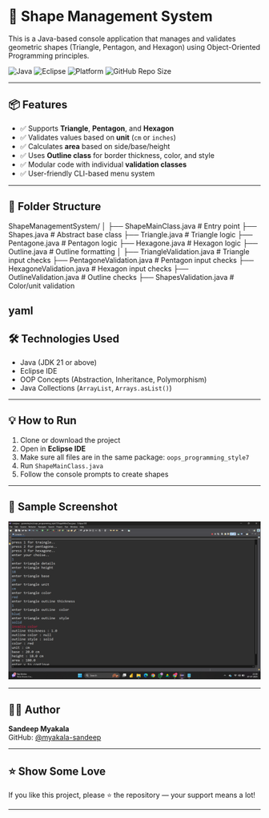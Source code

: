  # 🧮 Shape Management System

This is a Java-based console application that manages and validates geometric shapes (Triangle, Pentagon, and Hexagon) using Object-Oriented Programming principles.
 

![Java](https://img.shields.io/badge/Java-ED8B00?style=for-the-badge&logo=java&logoColor=white)
![Eclipse](https://img.shields.io/badge/Eclipse-2C2255?style=for-the-badge&logo=eclipse-ide&logoColor=white)
![Platform](https://img.shields.io/badge/Console%20App-Java%20CLI-blue?style=for-the-badge)
![GitHub Repo Size](https://img.shields.io/github/repo-size/myakala-sandeep/ShapeManagementSystem?style=for-the-badge)


---

## 📦 Features

- ✅ Supports **Triangle**, **Pentagon**, and **Hexagon**
- ✅ Validates values based on **unit** (`cm` or `inches`)
- ✅ Calculates **area** based on side/base/height
- ✅ Uses **Outline class** for border thickness, color, and style
- ✅ Modular code with individual **validation classes**
- ✅ User-friendly CLI-based menu system

---

## 📂 Folder Structure

ShapeManagementSystem/
│
├── ShapeMainClass.java # Entry point
├── Shapes.java # Abstract base class
├── Triangle.java # Triangle logic
├── Pentagone.java # Pentagon logic
├── Hexagone.java # Hexagon logic
├── Outline.java # Outline formatting
│
├── TriangleValidation.java # Triangle input checks
├── PentagoneValidation.java # Pentagon input checks
├── HexagoneValidation.java # Hexagon input checks
├── OutlineValidation.java # Outline checks
├── ShapesValidation.java # Color/unit validation

yaml
 ---

## 🛠️ Technologies Used

- Java (JDK 21 or above)
- Eclipse IDE
- OOP Concepts (Abstraction, Inheritance, Polymorphism)
- Java Collections (`ArrayList`, `Arrays.asList()`)

---

## 💡 How to Run

1. Clone or download the project
2. Open in **Eclipse IDE**
3. Make sure all files are in the same package: `oops_programming_style7`
4. Run `ShapeMainClass.java`
5. Follow the console prompts to create shapes

---

## 📸 Sample Screenshot

[![Project Screenshot](Screenshot%20(26).png)](Screenshot%20(26).png)

---

## 👨‍💻 Author

**Sandeep Myakala**  
GitHub: [@myakala-sandeep](https://github.com/myakala-sandeep)

---

## ⭐️ Show Some Love

If you like this project, please ⭐️ the repository — your support means a lot!

---
